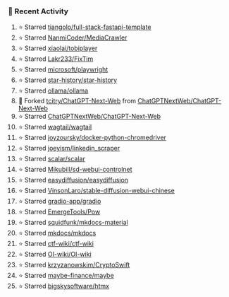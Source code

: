 ### 🚀 Recent Activity

<!--RECENT_ACTIVITY:start-->
1. ⭐ Starred [tiangolo/full-stack-fastapi-template](https://github.com/tiangolo/full-stack-fastapi-template)<br>
2. ⭐ Starred [NanmiCoder/MediaCrawler](https://github.com/NanmiCoder/MediaCrawler)<br>
3. ⭐ Starred [xiaolai/tobiplayer](https://github.com/xiaolai/tobiplayer)<br>
4. ⭐ Starred [Lakr233/FixTim](https://github.com/Lakr233/FixTim)<br>
5. ⭐ Starred [microsoft/playwright](https://github.com/microsoft/playwright)<br>
6. ⭐ Starred [star-history/star-history](https://github.com/star-history/star-history)<br>
7. ⭐ Starred [ollama/ollama](https://github.com/ollama/ollama)<br>
8. 🔱 Forked [tcitry/ChatGPT-Next-Web](https://github.com/tcitry/ChatGPT-Next-Web) from [ChatGPTNextWeb/ChatGPT-Next-Web](https://github.com/ChatGPTNextWeb/ChatGPT-Next-Web)<br>
9. ⭐ Starred [ChatGPTNextWeb/ChatGPT-Next-Web](https://github.com/ChatGPTNextWeb/ChatGPT-Next-Web)<br>
10. ⭐ Starred [wagtail/wagtail](https://github.com/wagtail/wagtail)<br>
11. ⭐ Starred [joyzoursky/docker-python-chromedriver](https://github.com/joyzoursky/docker-python-chromedriver)<br>
12. ⭐ Starred [joeyism/linkedin_scraper](https://github.com/joeyism/linkedin_scraper)<br>
13. ⭐ Starred [scalar/scalar](https://github.com/scalar/scalar)<br>
14. ⭐ Starred [Mikubill/sd-webui-controlnet](https://github.com/Mikubill/sd-webui-controlnet)<br>
15. ⭐ Starred [easydiffusion/easydiffusion](https://github.com/easydiffusion/easydiffusion)<br>
16. ⭐ Starred [VinsonLaro/stable-diffusion-webui-chinese](https://github.com/VinsonLaro/stable-diffusion-webui-chinese)<br>
17. ⭐ Starred [gradio-app/gradio](https://github.com/gradio-app/gradio)<br>
18. ⭐ Starred [EmergeTools/Pow](https://github.com/EmergeTools/Pow)<br>
19. ⭐ Starred [squidfunk/mkdocs-material](https://github.com/squidfunk/mkdocs-material)<br>
20. ⭐ Starred [mkdocs/mkdocs](https://github.com/mkdocs/mkdocs)<br>
21. ⭐ Starred [ctf-wiki/ctf-wiki](https://github.com/ctf-wiki/ctf-wiki)<br>
22. ⭐ Starred [OI-wiki/OI-wiki](https://github.com/OI-wiki/OI-wiki)<br>
23. ⭐ Starred [krzyzanowskim/CryptoSwift](https://github.com/krzyzanowskim/CryptoSwift)<br>
24. ⭐ Starred [maybe-finance/maybe](https://github.com/maybe-finance/maybe)<br>
25. ⭐ Starred [bigskysoftware/htmx](https://github.com/bigskysoftware/htmx)<br>
<!--RECENT_ACTIVITY:end-->
